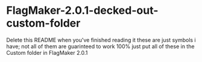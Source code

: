# FlagMaker-2.0.1-decked-out-custom-folder
Delete this README when you've finished reading it
these are just symbols i have; not all of them are guarinteed to work 100%
just put all of these in the Custom folder in FlagMaker 2.0.1
